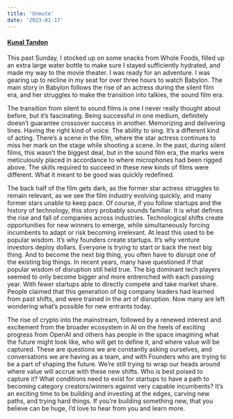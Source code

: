 ```yaml
---
title: 'Unmute'
date: '2023-01-17'
---
```

#### [Kunal Tandon](https://twitter.com/kunaltandon)

This past Sunday, I stocked up on some snacks from Whole Foods, filled up an extra large water bottle to make sure I stayed sufficiently hydrated, and made my way to the movie theater. I was ready for an adventure. I was gearing up to recline in my seat for over three hours to watch Babylon. The main story in Babylon follows the rise of an actress during the silent film era, and her struggles to make the transition into talkies, the sound film era.

The transition from silent to sound films is one I never really thought about before, but it’s fascinating. Being successful in one medium, definitely doesn’t guarantee crossover success in another. Memorizing and delivering lines. Having the right kind of voice. The ability to sing. It’s a different kind of acting. There’s a scene in the film, where the star actress continues to miss her mark on the stage while shooting a scene. In the past, during silent films, this wasn’t the biggest deal, but in the sound film era, the marks were meticulously placed in accordance to where microphones had been rigged above. The skills required to succeed in these new kinds of films were different. What it meant to be good was quickly redefined.

The back half of the film gets dark, as the former star actress struggles to remain relevant, as we see the film industry evolving quickly, and many former stars unable to keep pace. Of course, if you follow startups and the history of technology, this story probably sounds familiar. It is what defines the rise and fall of companies across industries. Technological shifts create opportunities for new winners to emerge, while simultaneously forcing incumbents to adapt or risk becoming irrelevant. At least this used to be popular wisdom. It’s why founders create startups. It’s why venture investors deploy dollars. Everyone is trying to start or back the next big thing. And to become the next big thing, you often have to disrupt one of the existing big things. In recent years, many have questioned if that popular wisdom of disruption still held true. The big dominant tech players seemed to only become bigger and more entrenched with each passing year. With fewer startups able to directly compete and take market share. People claimed that this generation of big company leaders had learned from past shifts, and were trained in the art of disruption. Now many are left wondering what’s possible for new entrants today.

The rise of crypto into the mainstream, followed by a renewed interest and excitement from the broader ecosystem in AI on the heels of exciting progress from OpenAI and others has people in the space imagining what the future might look like, who will get to define it, and where value will be captured. These are questions we are constantly asking ourselves, and conversations we are having as a team, and with Founders who are trying to be a part of shaping the future. We’re still trying to wrap our heads around where value will accrue with these new shifts. Who is best poised to capture it? What conditions need to exist for startups to have a path to becoming category creators/winners against very capable incumbents? It’s an exciting time to be building and investing at the edges, carving new paths, and trying hard things. If you’re building something new, that you believe can be huge, I’d love to hear from you and learn more.